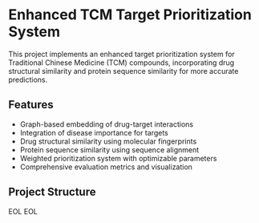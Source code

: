 # Enhanced TCM Target Prioritization System

This project implements an enhanced target prioritization system for Traditional Chinese Medicine (TCM) compounds, incorporating drug structural similarity and protein sequence similarity for more accurate predictions.

## Features

- Graph-based embedding of drug-target interactions
- Integration of disease importance for targets
- Drug structural similarity using molecular fingerprints
- Protein sequence similarity using sequence alignment
- Weighted prioritization system with optimizable parameters
- Comprehensive evaluation metrics and visualization

## Project Structure
EOL
EOL
